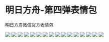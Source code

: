 # 明日方舟-第四弹表情包

明日方舟微信官方表情包

![](https://cdn.jsdelivr.net/gh/2x-ercha/twikoo-magic/image/Arknights_four/four_01.jpg)
![](https://cdn.jsdelivr.net/gh/2x-ercha/twikoo-magic/image/Arknights_four/four_02.jpg)
![](https://cdn.jsdelivr.net/gh/2x-ercha/twikoo-magic/image/Arknights_four/four_03.jpg)
![](https://cdn.jsdelivr.net/gh/2x-ercha/twikoo-magic/image/Arknights_four/four_04.jpg)
![](https://cdn.jsdelivr.net/gh/2x-ercha/twikoo-magic/image/Arknights_four/four_05.jpg)
![](https://cdn.jsdelivr.net/gh/2x-ercha/twikoo-magic/image/Arknights_four/four_06.jpg)
![](https://cdn.jsdelivr.net/gh/2x-ercha/twikoo-magic/image/Arknights_four/four_07.jpg)
![](https://cdn.jsdelivr.net/gh/2x-ercha/twikoo-magic/image/Arknights_four/four_08.jpg)
![](https://cdn.jsdelivr.net/gh/2x-ercha/twikoo-magic/image/Arknights_four/four_09.jpg)
![](https://cdn.jsdelivr.net/gh/2x-ercha/twikoo-magic/image/Arknights_four/four_10.jpg)
![](https://cdn.jsdelivr.net/gh/2x-ercha/twikoo-magic/image/Arknights_four/four_11.jpg)
![](https://cdn.jsdelivr.net/gh/2x-ercha/twikoo-magic/image/Arknights_four/four_12.jpg)
![](https://cdn.jsdelivr.net/gh/2x-ercha/twikoo-magic/image/Arknights_four/four_13.jpg)
![](https://cdn.jsdelivr.net/gh/2x-ercha/twikoo-magic/image/Arknights_four/four_14.jpg)
![](https://cdn.jsdelivr.net/gh/2x-ercha/twikoo-magic/image/Arknights_four/four_15.jpg)
![](https://cdn.jsdelivr.net/gh/2x-ercha/twikoo-magic/image/Arknights_four/four_16.jpg)
